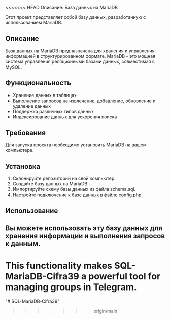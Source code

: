 <<<<<<< HEAD
Описание: База данных на MariaDB

Этот проект представляет собой базу данных, разработанную с использованием MariaDB. 

## Описание

База данных на MariaDB предназначена для хранения и управления информацией в структурированном формате. MariaDB - это мощная система управления реляционными базами данных, совместимая с MySQL.

## Функциональность

- Хранение данных в таблицах
- Выполнение запросов на извлечение, добавление, обновление и удаление данных
- Поддержка различных типов данных
- Индексирование данных для ускорения поиска

## Требования

Для запуска проекта необходимо установить MariaDB на вашем компьютере. 

## Установка

1. Склонируйте репозиторий на свой компьютер.
2. Создайте базу данных на MariaDB.
3. Импортируйте схему базы данных из файла schema.sql.
4. Настройте подключение к базе данных в файле config.php.

## Использование

Вы можете использовать эту базу данных для хранения информации и выполнения запросов к данным.
---
This functionality makes SQL-MariaDB-Cifra39 a powerful tool for managing groups in Telegram.
=======
"#  SQL-MariaDB-Cifra39" 
>>>>>>> origin/main
